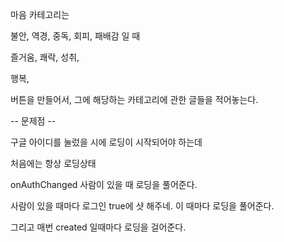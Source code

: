 마음 카테고리는

불안, 역경, 중독, 회피, 패배감 일 때

즐거움, 쾌락, 성취,

행복,

버튼을 만들어서, 그에 해당하는 카테고리에 관한 글들을 적어놓는다.





-- 문제점 --

구글 아이디를 눌렀을 시에 로딩이 시작되어야 하는데


처음에는 항상 로딩상태

onAuthChanged 사람이 있을 때 로딩을 풀어준다.


사람이 있을 때마다 로그인 true에 샷 해주네.
이 때마다 로딩을 풀어준다.

그리고 매번 created 일때마다 로딩을 걸어준다.

